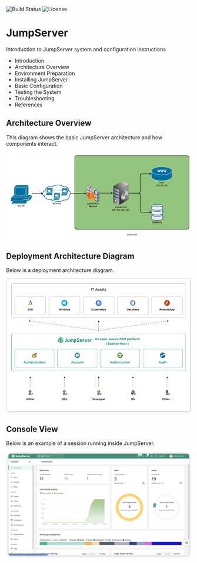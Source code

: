 ![Build Status](https://img.shields.io/badge/build-passing-brightgreen)
![License](https://img.shields.io/badge/license-MIT-blue)

# JumpServer
Introduction to JumpServer system and configuration instructions

- Introduction
- Architecture Overview
- Environment Preparation
- Installing JumpServer
- Basic Configuration
- Testing the System
- Troubleshooting
- References
## Architecture Overview
This diagram shows the basic JumpServer architecture and how components interact.

![JumpServer Architecture](docs/images/jump-server.png)

## Deployment Architecture Diagram
Below is a deployment architecture diagram.

![Deployment Architecture Diagram](docs/images/deployment-architecture-diagram.png)

## Console View
Below is an example of a session running inside JumpServer.

![Console Moving Example](docs/images/moving-console.png)
